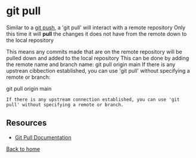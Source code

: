 # git pull 
 
 Similar to a [git push](.PUSH.md), a 'git pull' will interact with a remote repository 
 Only this time it will **pull** the changes it does not have from the remote down to the local repository 
  
  This means any commits made that are on the remote repository will be pulled down and added to the local repository 
  This can be done by adding the remote name and branch name: 
  git pull origin main 
  If there is any upstrean cibbection established, you can use 'git pull' without specifying a remote or branch: 
   
   git pull origin main 
    
    If there is any upstream connection established, you can use 'git pull' without specifying a remote or branch. 
     
## Resources 
 
- [Git Pull Documentation](https://git-scm.com/docs/git-pull) 
 
 [Back to home](../README.md)
 
